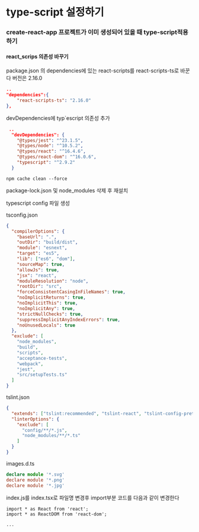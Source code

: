 # type-script 설정하기



### create-react-app 프로젝트가 이미 생성되어 있을 때 type-script적용하기





#### react_scrips 의존성 바꾸기

package.json 의 dependencies에 있는 react-scripts를 react-scripts-ts로 바꾼다 버전은 2.16.0

```json
..
"dependencies":{
	"react-scripts-ts": "2.16.0"
},
```



devDependencies에 typ`escript 의존성 추가

```json
 ..
  "devDependencies": {
    "@types/jest": "^23.1.5",
    "@types/node": "^10.5.2",
    "@types/react": "^16.4.6",
    "@types/react-dom": "^16.0.6",
    "typescript": "^2.9.2"
  }
```



`npm cache clean --force `

package-lock.json 및 node_modules 삭제 후 재설치



typescript config 파일 생성

tsconfig.json

```json
{
  "compilerOptions": {
    "baseUrl": ".",
    "outDir": "build/dist",
    "module": "esnext",
    "target": "es5",
    "lib": ["es6", "dom"],
    "sourceMap": true,
    "allowJs": true,
    "jsx": "react",
    "moduleResolution": "node",
    "rootDir": "src",
    "forceConsistentCasingInFileNames": true,
    "noImplicitReturns": true,
    "noImplicitThis": true,
    "noImplicitAny": true,
    "strictNullChecks": true,
    "suppressImplicitAnyIndexErrors": true,
    "noUnusedLocals": true
  },
  "exclude": [
    "node_modules",
    "build",
    "scripts",
    "acceptance-tests",
    "webpack",
    "jest",
    "src/setupTests.ts"
  ]
}
```



tslint.json

```json
{
  "extends": ["tslint:recommended", "tslint-react", "tslint-config-prettier"],
  "linterOptions": {
    "exclude": [
      "config/**/*.js",
      "node_modules/**/*.ts"
    ]
  }
}
```



images.d.ts

```ts
declare module '*.svg'
declare module '*.png'
declare module '*.jpg'
```



index.js를 index.tsx로 파일명 변경후 import부분 코드를 다음과 같이 변경한다

```tsx
import * as React from 'react';
import * as ReactDOM from 'react-dom';

...
```















